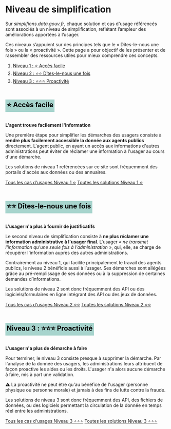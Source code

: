# Niveau de simplification

<div class="fr-grid-row fr-grid-row--gutters">
<div class="fr-col-12 fr-col-lg-8">
<p class="fr-text--lead">Sur <i>simplifions.data.gouv.fr</i>, chaque solution et cas d'usage référencés sont associés à un niveau de simplification, reflétant l’ampleur des améliorations apportées à l’usager.</p>
<p class="fr-mb-4w"> Ces niveaux s’appuient sur des principes tels que le « Dites-le-nous une fois » ou la « proactivité ». Cette page a pour objectif de les présenter et de rassembler des ressources utiles pour mieux comprendre ces concepts.
</p>
</div>

<div class="fr-col-12 fr-col-lg-4">
<nav class="fr-summary" role="navigation" aria-labelledby="fr-summary-title">
  <ol>
      <li>
          <a class="fr-summary__link" id="summary-link-2" href="#niveau-1-acces-facile">Niveau 1 : ⭐️ Accès facile</a>
      </li>
      <li>
          <a class="fr-summary__link" id="summary-link-2" href="#niveau-2-dlnuf">Niveau 2 : ⭐️⭐️ Dîtes-le-nous une fois</a>
      </li>
      <li>
          <a class="fr-summary__link" id="summary-link-2" href="#niveau-3-proactivite">Niveau 3 : ⭐️⭐️⭐️ Proactivité</a>
      </li>
  </ol>
</nav>
</div>
</div>

<h2 id="niveau-1-acces-facile" class="fr-h2 fr-my-0w" style="color: black; background-color: rgb(167, 212, 205); padding: 2px 4px; display: inline-block;">⭐️ Accès facile</h2>

<p class="fr-text--lead"><b>L'agent trouve facilement l'information</b></p>


Une première étape pour simplifier les démarches des usagers consiste à **rendre plus facilement accessible la donnée aux agents publics** directement. L'agent public, en ayant un accès aux informations d'autres administrations peut éviter de réclamer une information à l'usager au cours d'une démarche. 

Les solutions de niveau 1 reférencées sur ce site sont fréquemment des portails d'accès aux données ou des annuaires.


<a class="fr-btn" href="/cas-d-usages?tags=spf-simplification-portail-donnees-agents">Tous les cas d'usages Niveau 1 ⭐️</a> <a class="fr-ml-1w fr-btn fr-btn fr-btn--secondary" href="/solutions?tags=spf-simplification-portail-donnees-agents">Toutes les solutions Niveau 1 ⭐️</a>


<h2 id="niveau-2-dlnuf" class="fr-h2 fr-my-0w" style="color: black; background-color: rgb(167, 212, 205); padding: 2px 4px; display: inline-block;">⭐️⭐️ Dîtes-le-nous une fois</h2>

<p class="fr-text--lead"><b>L'usager n'a plus à fournir de justificatifs</b></p>


Le second niveau de simplification consiste à **ne plus réclamer une information administrative à l'usager final**. L'usager _« ne transmet l'information qu'une seule fois à l'administration »_, qui, elle, se charge de récupérer l'information auprès des autres administrations. 

Contrairement au niveau 1, qui facilite principalement le travail des agents publics, le niveau 2 bénéficie aussi à l’usager. Ses démarches sont allégées grâce au pré-remplissage de ses données ou à la suppression de certaines demandes d’informations.

Les solutions de niveau 2 sont donc fréquemment des API ou des logiciels/formulaires en ligne intégrant des API ou des jeux de données.


<a class="fr-btn" href="/cas-d-usages?tags=spf-simplification-dlnuf">Tous les cas d'usages Niveau 2 ⭐️⭐️</a> <a class="fr-ml-1w fr-btn fr-btn fr-btn--secondary" href="/solutions?tags=spf-simplification-dlnuf">Toutes les solutions Niveau 2 ⭐️⭐️</a>


<h2 id="niveau-3-proactivite" class="fr-h2 fr-my-0w" style="color: black; background-color: rgb(167, 212, 205); padding: 2px 4px; display: inline-block;">Niveau 3 : ⭐️⭐️⭐️ Proactivité</h2>


<p class="fr-text--lead"><b>L'usager n'a plus de démarche à faire</b></p>


Pour terminer, le niveau 3 consiste presque à supprimer la démarche. Par l'analyse de la donnée des usagers, les administrations leurs attribuent de façon proactive les aides ou les droits. L'usager n'a alors aucune démarche à faire, mis à part une validation. 


 <div class="fr-highlight fr-highlight--brown-caramel fr-my-4w">
    <p>⚠️ La proactivité ne peut être qu'au bénéfice de l'usager (personne physique ou personne morale) et jamais à des fins de lutte contre la fraude.</p>
</div>

Les solutions de niveau 3 sont donc fréquemment des API, des fichiers de données, ou des logiciels permettant la circulation de la donnée en temps réel entre les administrations.


<a class="fr-btn" href="/cas-d-usages?tags=spf-simplification-proactivite">Tous les cas d'usages Niveau 3 ⭐️⭐️⭐️</a> <a class="fr-ml-1w fr-btn fr-btn fr-btn--secondary" href="/solutions?tags=spf-simplification-proactivite">Toutes les solutions Niveau 3 ⭐️⭐️⭐️</a>